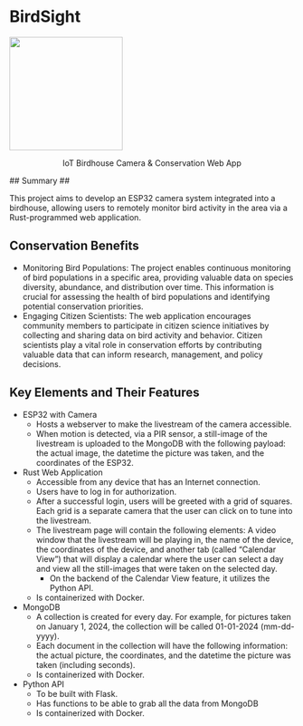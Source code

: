 # BirdSight
<img src="https://github.com/MBarc/BirdSight/assets/42979055/77f4506f-77cb-4bcd-b91a-f9dfb5054d86" width="200" />
<p style="text-align:center"> IoT Birdhouse Camera &amp; Conservation Web App </p>
## Summary ##

This project aims to develop an ESP32 camera system integrated into a birdhouse, allowing users to remotely monitor bird activity in the area via a Rust-programmed web application.

## Conservation Benefits ##
* Monitoring Bird Populations: The project enables continuous monitoring of bird populations in a specific area, providing valuable data on species diversity, abundance, and distribution over time. This information is crucial for assessing the health of bird populations and identifying potential conservation priorities.
* Engaging Citizen Scientists: The web application encourages community members to participate in citizen science initiatives by collecting and sharing data on bird activity and behavior. Citizen scientists play a vital role in conservation efforts by contributing valuable data that can inform research, management, and policy decisions.

## Key Elements and Their Features ##
* ESP32 with Camera
  * Hosts a webserver to make the livestream of the camera accessible.
  * When motion is detected, via a PIR sensor, a still-image of the livestream is uploaded to the MongoDB with the following payload: the actual image, the datetime the picture was taken, and the coordinates of the ESP32.
* Rust Web Application
  * Accessible from any device that has an Internet connection.
  * Users have to log in for authorization.
  * After a successful login, users will be greeted with a grid of squares. Each grid is a separate camera that the user can click on to tune into the livestream.
  * The livestream page will contain the following elements: A video window that the livestream will be playing in, the name of the device, the coordinates of the device, and another tab (called “Calendar View”) that will display a calendar where the user can select a day and view all the still-images that were taken on the selected day.
    * On the backend of the Calendar View feature, it utilizes the Python API.
  * Is containerized with Docker.
* MongoDB
  * A collection is created for every day. For example, for pictures taken on January 1, 2024, the collection will be called 01-01-2024 (mm-dd-yyyy).
  * Each document in the collection will have the following information: the actual picture, the coordinates, and the datetime the picture was taken (including seconds).
  * Is containerized with Docker.
* Python API
  * To be built with Flask.
  * Has functions to be able to grab all the data from MongoDB
  * Is containerized with Docker.

